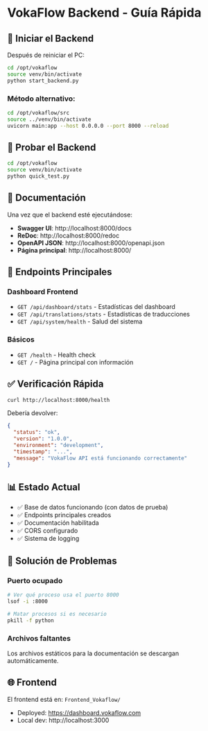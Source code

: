 # VokaFlow Backend - Guía Rápida

## 🚀 Iniciar el Backend

Después de reiniciar el PC:

```bash
cd /opt/vokaflow
source venv/bin/activate
python start_backend.py
```

### Método alternativo:
```bash
cd /opt/vokaflow/src
source ../venv/bin/activate
uvicorn main:app --host 0.0.0.0 --port 8000 --reload
```

## 🧪 Probar el Backend

```bash
cd /opt/vokaflow
source venv/bin/activate
python quick_test.py
```

## 📖 Documentación

Una vez que el backend esté ejecutándose:

- **Swagger UI**: http://localhost:8000/docs
- **ReDoc**: http://localhost:8000/redoc
- **OpenAPI JSON**: http://localhost:8000/openapi.json
- **Página principal**: http://localhost:8000/

## 🔗 Endpoints Principales

### Dashboard Frontend
- `GET /api/dashboard/stats` - Estadísticas del dashboard
- `GET /api/translations/stats` - Estadísticas de traducciones  
- `GET /api/system/health` - Salud del sistema

### Básicos
- `GET /health` - Health check
- `GET /` - Página principal con información

## ✅ Verificación Rápida

```bash
curl http://localhost:8000/health
```

Debería devolver:
```json
{
  "status": "ok",
  "version": "1.0.0",
  "environment": "development",
  "timestamp": "...",
  "message": "VokaFlow API está funcionando correctamente"
}
```

## 📊 Estado Actual

- ✅ Base de datos funcionando (con datos de prueba)
- ✅ Endpoints principales creados
- ✅ Documentación habilitada
- ✅ CORS configurado
- ✅ Sistema de logging

## 🔧 Solución de Problemas

### Puerto ocupado
```bash
# Ver qué proceso usa el puerto 8000
lsof -i :8000

# Matar procesos si es necesario
pkill -f python
```

### Archivos faltantes
Los archivos estáticos para la documentación se descargan automáticamente.

## 🌐 Frontend

El frontend está en: `Frontend_Vokaflow/`
- Deployed: https://dashboard.vokaflow.com
- Local dev: http://localhost:3000 